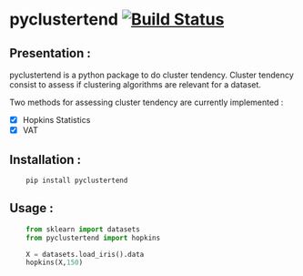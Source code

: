 # pyclustertend [![Build Status](https://travis-ci.com/lachhebo/pyclustertend.svg?branch=master)](https://travis-ci.com/lachhebo/pyclustertend)

## Presentation : 

pyclustertend is a python package to do cluster tendency. Cluster tendency consist to assess if clustering algorithms are relevant for a dataset.

Two methods for assessing cluster tendency are currently implemented  :

- [x] Hopkins Statistics 
- [x] VAT

## Installation : 

```shell
    pip install pyclustertend
```

## Usage : 

```python
    from sklearn import datasets
    from pyclustertend import hopkins

    X = datasets.load_iris().data
    hopkins(X,150)
```
